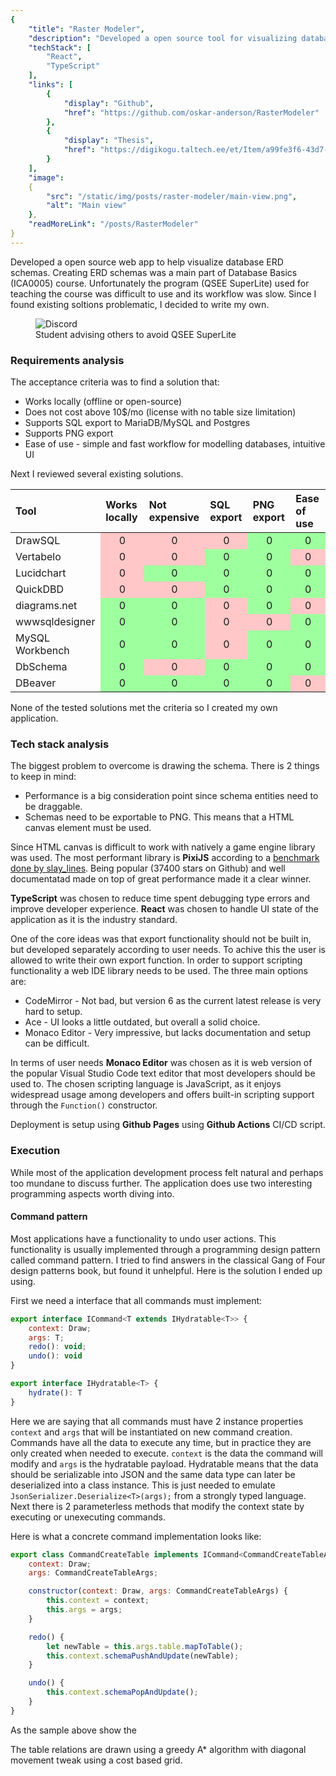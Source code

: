 ```yaml
---
{
    "title": "Raster Modeler",
    "description": "Developed a open source tool for visualizing databases as ERD schemas. Created a web app as part of my Bachelor's degree to help fellow students in Database Basics (ICA0005) course.",
    "techStack": [
        "React", 
        "TypeScript"
    ],
    "links": [
        {
            "display": "Github",
            "href": "https://github.com/oskar-anderson/RasterModeler"
        },
        {
            "display": "Thesis",
            "href": "https://digikogu.taltech.ee/et/Item/a99fe3f6-43d7-4902-98b0-6a5f6b4c377e"
        }
    ],
    "image":
    {
        "src": "/static/img/posts/raster-modeler/main-view.png",
        "alt": "Main view"
    },
    "readMoreLink": "/posts/RasterModeler"
}
---
```


Developed a open source web app to help visualize database ERD schemas. 
Creating ERD schemas was a main part of Database Basics (ICA0005) course. 
Unfortunately the program (QSEE SuperLite) used for teaching the course was difficult to use and its workflow was slow. 
Since I found existing soltions problematic, I decided to write my own.

<figure>
    <img src="/static/img/posts/raster-modeler/discord-conversation.png" alt="Discord" />
    <figcaption>Student advising others to avoid QSEE SuperLite</figcaption>
</figure>


### Requirements analysis

The acceptance criteria was to find a solution that:
* Works locally (offline or open-source)
* Does not cost above 10$/mo (license with no table size limitation)
* Supports SQL export to MariaDB/MySQL and Postgres
* Supports PNG export
* Ease of use - simple and fast workflow for modelling databases, intuitive UI

Next I reviewed several existing solutions.

<!--
Cannot add class="table" to this ASCII table so unfortunately must write in html
|       Tool      |       Works locally     |        Not expensive      |          SQL export         |          PNG export         |          Ease of use          |
|:------          |     :---------------:   |      :---------------:    |      :---------------:      |      :----------------:     |       :--------------:        |
| DrawSQL         | 0                       | 0                         | 0                           | 1                           | 1                             |
| Vertabelo       | 0                       | 0                         | 1                           | 1                           | 0                             |
| Lucidchart      | 0                       | 1                         | 1                           | 1                           | 1                             |
| QuickDBD        | 0                       | 0                         | 1                           | 1                           | 1                             |
| diagrams.net    | 1                       | 1                         | 0                           | 1                           | 0                             |
| wwwsqldesigner  | 1                       | 1                         | 0                           | 0                           | 1                             |
| MySQL Workbench | 1                       | 1                         | 0                           | 1                           | 1                             |
| DbSchema        | 1                       | 0                         | 1                           | 1                           | 1                             |
| DBeaver         | 1                       | 1                         | 1                           | 1                           | 0                             |
-->


<table class="table">
    <thead style="text-align: left;">
    <tr>
        <th>Tool</th>
        <th>Works locally</th>
        <th>Not expensive</th>
        <th>SQL export</th>
        <th>PNG export</th>
        <th>Ease of use</th>
    </tr>
    </thead>
    <tbody style="text-align: center;">
    <tr>
        <td style="text-align: left;">DrawSQL</td>
        <td style="background: #FFC7C7">0</td>
        <td style="background: #FFC7C7">0</td>
        <td style="background: #FFC7C7">0</td>
        <td style="background: #9EFF9E">0</td>
        <td style="background: #9EFF9E">0</td>
    </tr>
    <tr>
        <td style="text-align: left;">Vertabelo</td>
        <td style="background: #FFC7C7">0</td>
        <td style="background: #FFC7C7">0</td>
        <td style="background: #9EFF9E">0</td>
        <td style="background: #9EFF9E">0</td>
        <td style="background: #FFC7C7">0</td>
    </tr>
    <tr>
        <td style="text-align: left;">Lucidchart</td>
        <td style="background: #FFC7C7">0</td>
        <td style="background: #9EFF9E">0</td>
        <td style="background: #9EFF9E">0</td>
        <td style="background: #9EFF9E">0</td>
        <td style="background: #9EFF9E">0</td>
    </tr>
    <tr>
        <td style="text-align: left;">QuickDBD</td>
        <td style="background: #FFC7C7">0</td>
        <td style="background: #FFC7C7">0</td>
        <td style="background: #9EFF9E">0</td>
        <td style="background: #9EFF9E">0</td>
        <td style="background: #9EFF9E">0</td>
    </tr>
    <tr>
        <td style="text-align: left;">diagrams.net</td>
        <td style="background: #9EFF9E">0</td>
        <td style="background: #9EFF9E">0</td>
        <td style="background: #FFC7C7">0</td>
        <td style="background: #9EFF9E">0</td>
        <td style="background: #FFC7C7">0</td>
    </tr>
    <tr>
        <td style="text-align: left;">wwwsqldesigner</td>
        <td style="background: #9EFF9E">0</td>
        <td style="background: #9EFF9E">0</td>
        <td style="background: #FFC7C7">0</td>
        <td style="background: #FFC7C7">0</td>
        <td style="background: #9EFF9E">0</td>
    </tr>
    <tr>
        <td style="text-align: left;">MySQL Workbench</td>
        <td style="background: #9EFF9E">0</td>
        <td style="background: #9EFF9E">0</td>
        <td style="background: #FFC7C7">0</td>
        <td style="background: #9EFF9E">0</td>
        <td style="background: #9EFF9E">0</td>
    </tr>
    <tr>
        <td style="text-align: left;">DbSchema</td>
        <td style="background: #9EFF9E">0</td>
        <td style="background: #FFC7C7">0</td>
        <td style="background: #9EFF9E">0</td>
        <td style="background: #9EFF9E">0</td>
        <td style="background: #9EFF9E">0</td>
    </tr>
    <tr>
        <td style="text-align: left;">DBeaver</td>
        <td style="background: #9EFF9E">0</td>
        <td style="background: #9EFF9E">0</td>
        <td style="background: #9EFF9E">0</td>
        <td style="background: #9EFF9E">0</td>
        <td style="background: #FFC7C7">0</td>
    </tr>
    </tbody>
</table>

None of the tested solutions met the criteria so I created my own application.

### Tech stack analysis
The biggest problem to overcome is drawing the schema.
There is 2 things to keep in mind:
* Performance is a big consideration point since schema entities need to be draggable.
* Schemas need to be exportable to PNG. This means that a HTML canvas element must be used.

Since HTML canvas is difficult to work with natively a game engine library was used.
The most performant library is **PixiJS** according to a [benchmark done by slay_lines](https://benchmarks.slaylines.io/).
Being popular (37400 stars on Github) and well documentatad made on top of great performance made it a clear winner.

**TypeScript** was chosen to reduce time spent debugging type errors and improve developer experience.
**React** was chosen to handle UI state of the application as it is the industry standard.

One of the core ideas was that export functionality should not be built in, but developed separately according to user needs.
To achive this the user is allowed to write their own export function.
In order to support scripting functionality a web IDE library needs to be used.
The three main options are:
* CodeMirror - Not bad, but version 6 as the current latest release is very hard to setup.
* Ace - UI looks a little outdated, but overall a solid choice.
* Monaco Editor - Very impressive, but lacks documentation and setup can be difficult.

In terms of user needs **Monaco Editor** was chosen as it is web version of the popular Visual Studio Code text editor that most developers should be used to.
The chosen scripting language is JavaScript, as it enjoys widespread usage among developers and offers built-in scripting support through the `Function()` constructor.

Deployment is setup using **Github Pages** using **Github Actions** CI/CD script.

### Execution

While most of the application development process felt natural and perhaps too mundane to discuss further.
The application does use two interesting programming aspects worth diving into.

#### Command pattern
Most applications have a functionality to undo user actions. 
This functionality is usually implemented through a programming design pattern called command pattern. 
I tried to find answers in the classical Gang of Four design patterns book, but found it unhelpful.
Here is the solution I ended up using.

First we need a interface that all commands must implement:
```js
export interface ICommand<T extends IHydratable<T>> {
    context: Draw;
    args: T;
    redo(): void; 
    undo(): void
}

export interface IHydratable<T> {
    hydrate(): T
}
```
Here we are saying that all commands must have 2 instance properties `context` and `args` that will be instantiated on new command creation.
Commands have all the data to execute any time, but in practice they are only created when needed to execute.
`context` is the data the command will modify and `args` is the hydratable payload.
Hydratable means that the data should be serializable into JSON and the same data type can later be deserialized into a class instance. 
This is just needed to emulate `JsonSerializer.Deserialize<T>(args);` from a strongly typed language.
Next there is 2 parameterless methods that modify the context state by executing or unexecuting commands.

Here is what a concrete command implementation looks like:
```js
export class CommandCreateTable implements ICommand<CommandCreateTableArgs> {
    context: Draw;
    args: CommandCreateTableArgs;

    constructor(context: Draw, args: CommandCreateTableArgs) {
        this.context = context;
        this.args = args;
    }

    redo() {
        let newTable = this.args.table.mapToTable();
        this.context.schemaPushAndUpdate(newTable);
    }

    undo() {
        this.context.schemaPopAndUpdate();
    }
}
```
As the sample above show the 


The table relations are drawn using a greedy A* algorithm with diagonal movement tweak using a cost based grid.